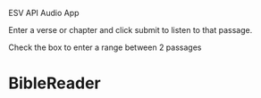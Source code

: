 ESV API Audio App

Enter a verse or chapter and click submit to listen to that passage.

Check the box to enter a range between 2 passages
# BibleReader
